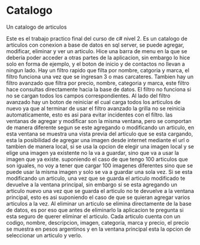 # Catalogo
Un catalogo de articulos

Este es el trabajo practico final del curso de c# nivel 2. Es un catalogo de articulos con conexion a base de datos en sql server, se puede agregar, modificar, eliminar y ver un articulo.
Hice una barra de menu en la que se deberia poder acceder a otras partes de la aplicacion, sin embargo lo hice solo en forma de ejemplo, y el boton de inicio y de contactos no llevan a ningun lado.
Hay un filtro rapido que filta por nombre, catgoria y marca, el filtro funciona una vez que se ingresan 3 o mas carcateres.
Tambien hay un filtro avanzado que filtra por precio, nombre, categoria y marca, este filtro hace consultas directamente hacia la base de datos. El filtro no funciona
si no se cargan todos los campos correspondientes. Al lado del filtro avanzado hay un boton de reiniciar el cual carga todos los articulos de nuevo ya que al terminar de usar el filtro avanzado la grilla
no se reinicia automaticamente, esto es asi para evitar incidentes con el filtro.
las ventanas de agregar y modificar son la misma ventana, pero se comportan de manera diferente segun se este agregando o modificando un articulo, en esta ventana se muestra una vista previa
del articulo que se esta cargando, esta la posibilidad de agregar una imagen desde internet mediante el url o tambien de manera local, si se usa la opcion de elegir una imagen local y se elige una imagen ya existente no la va a guardar, sino que va a usar la imagen que ya existe.
suponiendo el caso de que tengo 100 articulos que son iguales, no voy a tener que cargar 100 imagenes diferentes sino que se puede usar la misma imagen y solo se va a guardar una sola vez.
Si se esta modificando un articulo, una vez que se guarda el articulo modificado te devuelve a la ventana principal, sin embargo si se esta agregando un articulo nuevo una vez que se guarda el articulo
no te devuelve a la ventana principal, esto es asi suponiendo el caso de que se quieran agregar varios articulos a la vez.
Al eliminar un articulo se elimina directamente de la base de datos, es por eso que antes de eliminarlo la aplicacion te pregunta si esta seguro de querer eliminar el articulo.
Cada articulo cuenta con un codigo, nombre, descripcion, imagen, categoria, marca y precio, el precio se muestra en pesos argentinos y en la ventana principal esta la opcion
de seleccionar un articulo y verlo.
